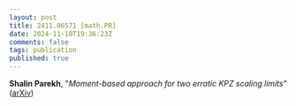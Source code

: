 ```yaml
---
layout: post
title: 2411.06571 [math.PR]
date: 2024-11-10T19:36:23Z
comments: false
tags: publication
published: true
---
```


<b>Shalin Parekh</b>, "<i>Moment-based approach for two erratic KPZ scaling limits</i>" ([arXiv](http://arxiv.org/abs/2411.06571v2))
